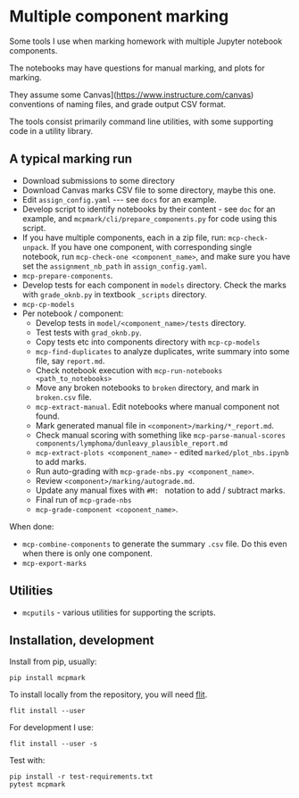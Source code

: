 # Multiple component marking

Some tools I use when marking homework with multiple Jupyter notebook
components.

The notebooks may have questions for manual marking, and plots for marking.

They assume some Canvas](https://www.instructure.com/canvas) conventions of naming files, and grade output CSV format.

The tools consist primarily command line utilities, with some supporting code
in a utility library.

## A typical marking run

* Download submissions to some directory
* Download Canvas marks CSV  file to some directory, maybe this one.
* Edit `assign_config.yaml` --- see `docs` for an example.
* Develop script to identify notebooks by their content - see `doc` for an
  example, and `mcpmark/cli/prepare_components.py` for code using this script.
* If you have multiple components, each in a zip file, run:
  `mcp-check-unpack`.  If you have one component, with corresponding single
  notebook, run `mcp-check-one <component_name>`, and make sure you have set
  the `assignment_nb_path` in `assign_config.yaml`.
* `mcp-prepare-components`.
* Develop tests for each component in `models` directory.  Check the marks
  with `grade_oknb.py` in textbook `_scripts` directory.
* `mcp-cp-models`
* Per notebook / component:
    * Develop tests in `model/<component_name>/tests` directory.
    * Test tests with `grad_oknb.py`.
    * Copy tests etc into components directory with `mcp-cp-models`
    * `mcp-find-duplicates` to analyze duplicates, write summary into some
      file, say `report.md`.
    * Check notebook execution with `mcp-run-notebooks <path_to_notebooks>`
    * Move any broken notebooks to `broken` directory, and mark in
      `broken.csv` file.
    * `mcp-extract-manual`. Edit notebooks where manual component not found.
    * Mark generated manual file in `<component>/marking/*_report.md`.
    * Check manual scoring with something like `mcp-parse-manual-scores
      components/lymphoma/dunleavy_plausible_report.md`
    * `mcp-extract-plots <component_name>` - edited `marked/plot_nbs.ipynb` to
      add marks.
    * Run auto-grading with `mcp-grade-nbs.py <component_name>`.
    * Review `<component>/marking/autograde.md`.
    * Update any manual fixes with `#M: ` notation to add / subtract marks.
    * Final run of `mcp-grade-nbs`
    * `mcp-grade-component <coponent_name>`.

When done:

* `mcp-combine-components` to generate the summary `.csv` file.  Do this even
  when there is only one component.
* `mcp-export-marks`

## Utilities

* `mcputils` - various utilities for supporting the scripts.

## Installation, development

Install from pip, usually:

```
pip install mcpmark
```

To install locally from the repository, you will need
[flit](https://pypi.org/project/flit).


```
flit install --user
```

For development I use:

```
flit install --user -s
```

Test with:

```
pip install -r test-requirements.txt
pytest mcpmark
```
